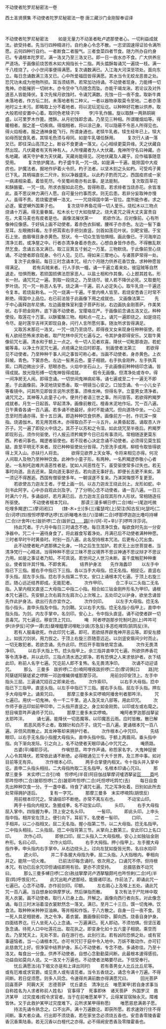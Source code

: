 不动使者陀罗尼秘密法一卷


西土圣贤撰集
不动使者陀罗尼秘密法一卷
唐三藏沙门金刚智奉诏译


　　

不动使者陀罗尼秘密法
　　如是无量力不动圣者毗卢遮那使者心。一切利益成就法。欲受持者。先当行四种精进行。自约身心令念不散。一志坚固速得证验令满所愿。云何四种行自约。一者断食二者服气。三者食菜四者节食。随力所办自约身已。专诵根本陀罗尼。满一洛叉乃至三洛叉已。即一日一夜水亦不食。广大供养庄严道场。于画像前烧苦练木如大拇指长十二指。两头揾酥每诵咒一遍烧一枝。满一千八枝烧了。小小世间事便得满愿。复次诵数满已。入江海大河深至项处。面向东立。每日念诵数满三洛叉已。心中所爱福田皆得满愿。其水当令无蛟龙恶兽之处。恐咒功未成为他物所损。耳当须结界。若常加功持诵。不动使者现身。力能缚一切鬼神。亦能摧折一切树木。亦令空中飞鸟随念而坠。亦能干竭龙湫。若论议及对外道恶人皆能降伏。复次先候月欲蚀时。令诵咒满数。先蚀一日一夜不食。取新牛粪未落地者。作方坛二肘。未落地者有二种义。一者以器物承取莫令至地。二者亦落地时尘土未污。即略取上分不着地者。将以泥坛泥坛讫。以种种好花散以供养。取大般若经安置中心着。取同色老犊子[牛　　孛]牛乳作酪。旋以取酥一两熟铜碗盛。以可里罗木作篦。搅酥。从月初蚀即念诵。乃至见三种相。所谓暖烟焰等。得暖相者。服之差一切疾病。得烟相者。将以涂己身。可以隐蔽不令恶人所得见也。得火焰相者。服之通神身能飞行。所谓身通也。老犊牛乳者。犊生经年已上。犊大如母而犹食乳者。其犊毛色须与母同。如是牛乳堪任酥用。
　　复次行人诵一落叉已。即往深山高顶之上。断谷不食更诵一落叉。心心相续更莫异缘。天之伏藏自然出现。凡伏藏者有天有神有人。人所埋藏者为人大伏藏。鬼神所守名曰神藏。亦名地藏。诸天守护者为天伏藏。天藏尚能得见。况地伏藏及人藏乎。应作福事随意受用。
　　复次依护魔法。杓子盛牛乳一咒一烧。如是满一千遍。能除国中大疫疠也。护魔法者。掘地作炉着火令炽。杓子法者。以坚木刻之头如杓。可受鸡子黄已下乳。其柄端直长二尺许。别以净器盛乳。以此杓子酌而咒之。西国疫疠或一家一病递相染着。着皆死尽。今吴蜀岭南亦有此事。是法能制。
　　复次取百草花和酥酪蜜。一咒一烧。所求衣服如此花色。皆得称意。若求绯者当烧赤花。余皆准此。虽不思议神力满行人愿。自可量分约事而求。则无后患。若非分妄取神亦慢人。虽得不贵。若烧蜜逻嚩一洛叉。一一咒烧得国中第一官位。度所能作者。求之必遂。蜜逻嚩外国果子也。
　　复次烧毕养鱼花得一切人爱乐。烧松木以三物点烧诵十万遍。得无量眷属。松木长七寸大如指擘之。烧大麦咒之得大丈夫富贵自在。大麦马麦也有皮者是也。
画像法摧伏第一
　　若欲作法。应对像前。心有所像神应像感。于好绢上画不动使者。着赤色衣斜帔。腰裈子亦赤色。左边一髻下垂至耳。左眼微斜看。左手把罥索右手把剑直竖。剑首如莲花叶状。剑靶宝钿。于宝石上坐。曲眉嗔目身赤黄色。怒状。令一切众生皆怕惧相。画此像已。于河海岸边清净兰若。或净屋之中。行者亦清净身着赤色衣。心想自身皆作赤色。不得散乱默然乞食。念诵五洛叉满已。取江豆箕五寸剉之一万茎。三物默烧。于此像前至心烧诵。不动使者即自现身。令行人见。见已。得如来三摩地心。与诸菩萨常得一处。
　　复次于此像前。每日三时念诵本咒。经六个月随力供养花香饮食。求种种愿皆得满足。
　　若有兵贼来者。行人手执一幢。诵一千遍立着来处。彼寇贼等自然退走。怕惧而散。若损国损佛法怨家恶人。以盐土相和作其像。心上题其姓名。形长一肘。诵咒咒之一遍。割取一段烧之。乃至烧尽。彼人若不降伏必死。又取曼陀罗叶烧。咒一咒一称恶人名字。烧之满一千遍。前人必定失心。取牛乳烧一千遍还令复本。若烧盐称名。一咒一烧满一千遍。千里内唤人皆至。若烧安悉香三时常不断绝。得国中上品位。右已前法皆于此画像下用之成就也。
又画像法第二
　　先于中心画释迦牟尼佛。左边画曼殊室利童子菩萨形状。右边画执金刚菩萨。作美笑状。右手把金刚杵。底下画不动使者。宝璎珞庄严。于画像前念诵五洛叉讫。种种使役。取莲花十万茎。以酥蜜酪三物。相和点一花上。诵咒一遍即烧之。如是烧花令尽。是时莲华吉祥天即现自身。问行人言所愿何事。随汝所求皆得满足。
　　又取苏末那花一洛叉。一咒一烧乃至烧尽。即得夜叉女来现身任种种驱使。若有人欲经恐怖来求助者。取尸陀林中灰咒七遍与之。令其护身即得安乐。又取牛黄像前咒七遍。清水和于额上一点之。令一切人见者欢喜。降伏一切毗那夜迦。若蛇蝎等毒。以净土作泥咒七遍。点疮痛之处应时即差。
别画使者法第三
　　若欲得见不动使者。乃至种种千事人间之事皆可称心者。当画不动使者。身赤黄色。上衣斜帔。青色。下裳赤色。左边一髻黑云色。童子相貌。右手执金刚杵。左手执罥索。口两边微出少牙。怒眼赤色。火焰中坐石山上。于此画像前种种结印念诵。皆得成就。放光隐形缚一切鬼神皆得成就。
　　假令无画像。但清净处或寺中。得一间净房无人闹。即得念诵。一切世间鬼神病疟等。诵七遍或至二十一遍无不即差。于此画像前。净泥地烧安悉香。取一明镜当心安之。口加念诵。令一小儿女子等看镜中。问其所见即皆言说所求愿事。须唤龙神。但得名字。立童男女清净者。诵咒咒之。其神等入此童子心中。便共行者语三世之事。所问皆答。若欲得矜羯罗成就者。月生一日起首。早起清净。画像前散花。檀香末泥地作坛。咒一百八遍。日午黄昏各诵一百八遍。若多诵不绝最好。余时不能诵咒。但向道场中坐。一心正念至时而诵亦得。至十五日满。即造种种饮食供养。画像前方一肘。作坑深一搩指。烧遏伽木。若无用苦练木。亦得取白芥子一斗五升。从黄昏起首。诵取杏人许芥子。咒一遍了即投火中烧之。其芥子以苏和之令湿。如此烧咒至半夜后。矜羯罗即现形云。须作何驱使。行人报云须矜羯罗今日已后有事须问。常相随逐更莫东西。矜者问事也。羯逻者驱使也。若不现者心决定念诵不动使者。必须得见莫生狐疑。直至平明无不来者。现已种种驱使处分皆得。乃至洗手或用。柳枝令取皆得欲得上天入山。亦扶行人将去。
　　欲得见欲界上天女等。令将来相见亦得。何况人间取人及物乃至种种饮食。此神作小童子形。有两种。一名矜羯逻恭敬小心者是。一名制吒迦难共语恶性者是。犹如人间恶性在下。虽受驱使常多过失也。若无事时向道。且去还来。莫向道无事好去。若向道无事好去。即便长去更不来矣。第一须记不得邂逅。西国有僧驱使多年。一朝误遂不复来。乃涕哭悔恨不复更至。
　　若欲使古力迦龙王者。于壁上画一剑。以古力迦龙王绕此剑上。龙形如蛇。中剑书此阿字。心中亦自观此剑及字。了了分明心念不动使者。诵一百八遍。一日三时满六个月。多诵益好。若月满已后。古力迦龙王自现其形作人形状。常相随逐任所驱使。
　　不动使者根本咒曰。
　　那谟三漫多嚩日啰(二合)喃(一)尾迦吒微吃哩多羯逻(二)摩诃闭[口　　(隸-木+士)]多(三)蜜瑟咤(上)契注(知古反)叱瑟吒(二合)诃啰(四)按怛啰摩啰达啰(五)折睹噜木佉(六)湿嚩(二合)啰那啰迦迦比噜哷持嚩(二合)计舍吽(七)跋折啰(二合)跋折[口　　路](二合)[卄/(阿-可+辛)/子]啰吽泮莎诃。
　　持此咒者。于六月中每日三时诵念不绝。每日清净饮食。每欲食时先出一分安净器中。咒二十一遍待身食了。将此器食写着净处。月满已后不动使者满种种愿。三时者早时午时黄昏时。时别一百八遍。此名受持根本咒法。后更有心咒出食。
　　此不动使者毗卢遮那佛之化身。一持之后生生加护。若求无上出世菩提者。当清净梵行一心精进。当得种种不思议三昧不思议境界不思议神通不思议辩才不思议力用。如是之事证者乃知。不可具说。若世间之人世习未断。虽千度触犯种种重业。使者皆许其忏悔。不即舍离。
　　结界护身法　　先作海蠡印
　　以左手中指已下三指。握右手中指已下三指。各以当手大母指。捻无名指。相捉讫。直竖右手头指。屈左手头指。捻右手头指第二节文。安口上诵根本咒七遍。于顶上右旋三匝。随心远近结界即成。无能犯者。
　　次作甲印。
　　合二手以二头指二无名指。入掌内相叉直竖二大母指二中指二小指。相合如三钴金刚杵形名为甲印。诵根本咒七遍已。先安额上次右肩次左肩次心上次喉上。五处印之以护身。欲坐念诵皆先作此护身法。欲出行去亦宜作之。
　　次作剑印。
　　以左手大母指。捻无名指小指头。直申头指及中指。为剑鞘。又以右手大指。捻无名指小指甲上。直申中指头指。为剑。内左手掌中。名剑印。安心上。令中指头直竖。诵不动使者辟一切恶毒咒。咒七遍讫。移安顶上咒曰。
　　唵　阿者啰迦那步陀制吒迦(上)吽吽可伊(许伊反)可伊一谭(去)蘖哩醯摩诃哩毗沙飒(苏急反)多恶纥哩鸩(鹄鸩反)泮。
　　若有人服毒欲死。作此印咒七遍。即可。若欲结界辟鬼神开恶云等。即安左膝上。如拔刀剑状。用力拔之。于顶上右旋三匝随意远近。以剑竖安眉间少时而止。一切无敢犯者。若欲念诵。先作此印。然后开手取珠依常念诵。
　　次作无畏清净印。
　　以右手大指上节。捻头指甲上。余三指并直申咒七遍。所欲供养香花等令清净者。并以此印。三指点清水洒之即净。若有恐惧之人来求依护者。衣下结此印。称前人名字七遍。咒讫前人即不复怖。名无畏清净印。
　　次诵不动迎请咒。
　　那么　三曼多　跋折啰(二合)喃阿哩夜跋折啰(二合)摩诃俱[口　　路]陀阿蘖瑳阿蘖瑳紧之啰斯一邓迦哩蝇俱嚧那摩莎诃。
　　用前剑印安顶上。左手中指头三屈。三遍诵咒招召之即来赴也。
　　次作索印。
　　以右手大母指。捻中指已下三指甲。直竖头指。以左手中指已下三指。握右手头指。屈左手头指。押左手大母指甲上。诵索咒曰。
　　那摩三曼多未实啰喃阿播舍判者那吽泮。
　　咒七遍已。用伏一切鬼神。令一千二千里。追人及天龙八部等。用此印咒。
　　次作师子奋迅印如前甲印申。二头指开直竖之。身立如金刚势。以印或左或右麾之。怒目嗔意吽声诵师子咒曰。
　　那摩三曼多末实啰喃。
　　唵阿者罗迦那战拏娑太耶吽泮。
　　诵七遍。能降伏一切恶魔等。以印魔恶云雨。应时皆散。散已解印。
　　若恶风雨不止者。取棘针和白芥子。烧咒一百八遍。更诵根本咒一百八遍。非但风雨散止。其龙神等却来拥护行者。
　　次作根本心中咒印。
　　先结眼印。以右手无名指小指握大母指头。直申头指中指。于额上两眉间。垂头指中指。向下渐向发际。引之向上。名不动使者天眼印诵心中咒咒之。
　　唵质路。
　　古婆(平)皤耶莎诃。
　　作嗔怒意。吽字作声诵。称怨家名字。大鬼神捉彼人心令其降伏。若常依此诵不断绝。必得眼通见三千大千世界。及三界中事。如对目前等无有异。
　　次作根本心印。
　　两手合掌便内相叉。令十指头并入掌中讫。直申二头指头相拄。二大母指拘取二无名指甲。名根本印诵心咒曰。
　　那摩三曼多　末实啰(二合引)喃　怛啰吒(半音)阿目伽战拏摩诃嚧洒拏娑[叵　　頁](二合引)吒耶吽怛啰(二合)跛耶怛啰(二合)跛耶吽怛啰(二合)吒怛啰吒鸩忙(去)
　　每日自食先出种种饮食一分。于一盏中着。待食了诵咒七遍。咒之泻净处着。日别如此所去处常得拥护逐后。
　　复有一字咒。
　　那摩三曼多　末实啰喃鸩(胡恨反)
　　用前根本印咒之。常诵结印不断绝。亦常不离左右也。
　　不动宝山印。
　　两手十指向内相叉。急握成拳。名不动宝山印。
　　头印。
　　右手大母指屈入掌中。四指握为拳。顶上安之名头印。
　　一髻印。
　　即此头印。上申头指中指。相并安左顶上。便引向下。耳前下。名使者一髻印。
　　口印。
　　二手相并。以二小指相叉。屈二无名指。握小指第二节。以二大母指。捻无名指甲。二中指头相拄。二头指屈。捻二中指背第三节。从掌向上数第三。安此印口上名口印。
　　次作心印。
　　即依口印。屈二头指入二大母指根。安心上如独钴金刚杵形。名曰心印。
　　次作火焰印。
　　右手大拇指。押小指甲上。左手握大母指作拳。申头指内右手掌中。从右边绕头上。过向左犹如旋皆光势。名曰水焰印也。
　　遮火印。
　　并二手各握大母指为拳。屈二头指。入大指根内。拳相向并之。能除一切火难。
　　已前法印每念诵时。依次用之。口诵咒不停。但持根本咒。有功已后余咒印但诵结即用有验。更亦不须受持。
　　总摄慈救不动咒曰。
　　那么三曼多嚩日啰(二合)赦战拏摩诃卢洒拏馺颇吒也吽怛剌(二合)吒(半音)鸩(呼恨反)忙。
　　此咒出毗卢遮那经。能摄诸印法。作前法了。即诵此咒一七遍已。心念不动尊。亦作前剑印。印额。
　　左右肩心上及喉上五处。诵此咒咒一百八遍。当自想身如俱摩罗状。然后弹指而散。
　　复次有法于尸陀林中取死人衣裳。画不动使者。取行人已身上血。开解之。画像向西行者向东。对此像念诵。每日三时沐浴着湿衣裳默然念一落叉。满已。至月二十三日。馔一切鬼神。饮食法。取种种米种种豆油麻。等并相和作饭。于八方散之。自身一日一夜不食。觅一死人具足相貌者。洗之令净。着衣裳。置画像前仰卧。脚向西。烧香自身护身。四面结界讫。行人坐死人心上念诵。一万遍满已。死人即动。不须怕惧。但坚压着急念诵。待死人口中吐莲花出。取花执之。即变身化如十五六童子相貌。乘空而去。乃至梵天上。无处不至。自在游行也。此别行法。若有凶险恐惧之处。或有官事逼恼者。当一心诵根本咒。亦可书咒钉于庭中令入地中。万妖不敢动作。亦可钉此慈救咒上好。但净室中结界护身。系心不动使者。专念不绝。多诵弥佳。乃至十洛叉。每食出一分食。供养不动使者。自想心念勤勤莫间断。此最根本速得感验。功益自如莫向人说。又一洛叉十万遍也。不动使者法略要尽此。下信受奉行。
　　忧丘满愿法(右下偈文亦是和上译出同时)
　　若有善男女人比丘比丘尼等。或有厄难或求官爵。或见贵人或有请觅者。当令五香烧之。诵念令满十万遍。不得间断。若日促须愿。则多人同念。令速得共满前数亦得满愿咒曰。
　　回光菩萨　回喜菩萨　阿耨大天　志德菩萨　忧丘婆丘　清净比丘　唯愿某甲(若自身求事当自称姓名为人求者称前人姓名)　官事得了　死事即休　诸天菩萨　外国罗汉　救济某甲　过灾度难(假令求官者。当于在前唯愿某甲下。云得某官宿殃永灭。障难皆休。又于此救护某甲过灾度难下。云所求某甲得称愿)
　　唯愿慈悲满弟子愿。
　　持法先诵令熟念之。口不出声。满十万遍数讫。即获所愿。若求速效行住不得间断。事大者众诵。行出即不须烧香。若在家坐念必须烧五香也。安息香零陵香霍香沉香熏陆香。若无沉香以白檀代之亦得。必不得阙安悉香及零陵霍香也。


